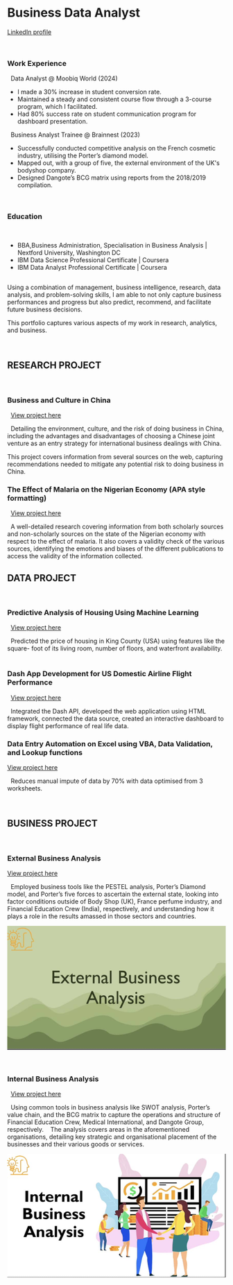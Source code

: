 # Business Data Analyst

<a href="https://www.linkedin.com/in/ikenna-nwankwo-3a2390258">LinkedIn profile</a>


 
 
 
### Work Experience
 
Data Analyst @ Moobiq World (2024)
 
- I made a 30% increase in student conversion rate.
- Maintained a steady and consistent course flow through a 3-course program, which I facilitated.
- Had 80% success rate on student communication program for dashboard presentation.

 
Business Analyst Trainee @ Brainnest (2023)

- Successfully conducted competitive analysis on the French cosmetic industry, utilising the Porter’s diamond model. 
- Mapped out, with a group of five, the external environment of the UK's bodyshop company.
- Designed Dangote’s BCG matrix using reports from the 2018/2019 compilation.

 
 
### Education
 
- BBA,Business Administration, Specialisation in Business Analysis | Nextford University, Washington DC 
- IBM Data Science Professional Certificate | Coursera 
- IBM Data Analyst Professional Certificate | Coursera 





##

Using a combination of management, business intelligence, research, data analysis, and problem-solving skills, I am able to not only capture business performances and progress but also predict, recommend, and facilitate future business decisions.



This portfolio captures various aspects of my work in research, analytics, and business.

 
 
## RESEARCH PROJECT
 
### Business and Culture in China
 
<a href="Link">View project here</a>


 
Detailing the environment, culture, and the risk of doing business in China, including the advantages and disadvantages of choosing a Chinese joint venture as an entry strategy for international business dealings with China.


 
This project covers information from several sources on the web, capturing recommendations needed to mitigate any potential risk to doing business in China.


### The Effect of Malaria on the Nigerian Economy (APA style formatting)
 
<a href="Link">View project here</a>


 
A well-detailed research covering information from both scholarly sources and non-scholarly sources on the state of the Nigerian economy with respect to the effect of malaria. It also covers a validity check of the various sources, identifying the emotions and biases of the different publications to access the validity of the information collected.
 




## DATA PROJECT
 
### Predictive Analysis of Housing Using Machine Learning
 
<a href="Link">View project here</a>


 
Predicted the price of housing in King County (USA) using features like the square- foot of its living room, number of floors, and
waterfront availability.
 
 

### Dash App Development for US Domestic Airline Flight Performance
 
<a href="Link">View project here</a>


 
Integrated the Dash API, developed the web application using HTML framework, connected the data source, created an interactive dashboard to display flight performance of real life data.
 
 
 
 
### Data Entry Automation on Excel using VBA, Data Validation, and Lookup functions

 
<a href="Link">View project here</a>

 
Reduces manual impute of data by 70% with data optimised from 3 worksheets.
 


 
 
## BUSINESS PROJECT
 
### External Business Analysis

<a href="Link">View project here</a>

 
Employed business tools like the PESTEL analysis, Porter’s Diamond model, and Porter’s five forces to ascertain the external state, looking into factor conditions outside of Body Shop (UK), France perfume industry, and Financial Education Crew (India), respectively, and understanding how it plays a role in the results amassed in those sectors and countries.
 

<img src="https://raw.githubusercontent.com/Nmartin169/webportfolio/refs/heads/main/assets/img_external.JPG">


 

 
### Internal Business Analysis
 
<a href="Link">View project here</a>

 
Using common tools in business analysis like SWOT analysis, Porter’s value chain, and the BCG matrix to capture the operations and structure of Financial Education Crew, Medical International, and Dangote Group, respectively. 
 
The analysis covers areas in the aforementioned organisations, detailing key strategic and organisational placement of the businesses and their various goods or services.


<img src="https://raw.githubusercontent.com/Nmartin169/webportfolio/refs/heads/main/assets/Img_internal.JPG">
